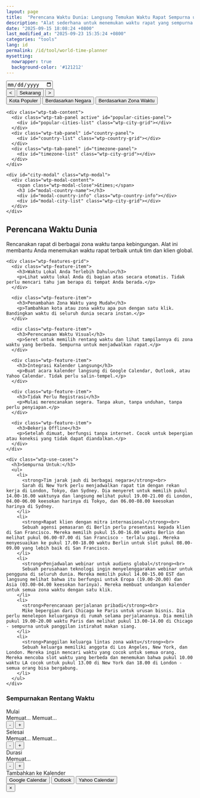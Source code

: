```yaml
---
layout: page
title:  "Perencana Waktu Dunia: Langsung Temukan Waktu Rapat Sempurna untuk Tim Global"
description: "Alat sederhana untuk menemukan waktu rapat yang sempurna di berbagai zona waktu. Pilih kota atau zona waktu dan visualisasikan tumpang tindih waktu."
date: "2025-09-15 18:08:24 +0800"
last_modified_at: "2025-09-23 15:35:24 +0800"
categories: "tools"
lang: id
permalink: /id/tool/world-time-planner
mysetting:
  nowrapper: true
  background-color: '#121212'
---
```


<link rel="stylesheet" href="/assets/css/world-time-planner.css?v=11">

<div id="world-time-planner-app">

  <div id="wtp-timeline-container" class="wtp-timeline-container">
    <div class="wtp-timeline-header">
      <div class="wtp-date-controls">
        <div id="wtp-date-buttons"></div>
        <input type="date" id="wtp-date-picker">
      </div>
      <div class="wtp-time-nav-controls">
        <button id="wtp-scroll-left-btn" title="Gulir ke kiri">&lt;</button>
        <button id="wtp-now-btn" title="Pergi ke waktu saat ini">Sekarang</button>
        <button id="wtp-scroll-right-btn" title="Gulir ke kanan">&gt;</button>
      </div>
    </div>
        <div id="wtp-scroll-container">
          <div id="wtp-rows-wrapper" style="position: relative;">
              <div id="wtp-time-rows"></div>
              <div id="wtp-time-selector" style="display: none;"></div>
          </div>
        </div>
  </div>

  <div class="wtp-selectors-container">
    <div class="wtp-tab-buttons">
      <div class="wtp-tab-btn-container">
        <button class="wtp-tab-btn active" data-tab="popular">Kota Populer</button>
        <button class="wtp-tab-btn" data-tab="country">Berdasarkan Negara</button>
        <button class="wtp-tab-btn" data-tab="timezone">Berdasarkan Zona Waktu</button>
      </div>
    </div>
    
    <div class="wtp-tab-content">
      <div class="wtp-tab-panel active" id="popular-cities-panel">
        <div id="popular-cities-list" class="wtp-city-grid"></div>
      </div>
      <div class="wtp-tab-panel" id="country-panel">
        <div id="country-list" class="wtp-country-grid"></div>
      </div>
      <div class="wtp-tab-panel" id="timezone-panel">
        <div id="timezone-list" class="wtp-city-grid"></div>
      </div>
    </div>
    
    <div id="city-modal" class="wtp-modal">
      <div class="wtp-modal-content">
        <span class="wtp-modal-close">&times;</span>
        <h3 id="modal-country-name"></h3>
        <div id="modal-country-info" class="wtp-country-info"></div>
        <div id="modal-city-list" class="wtp-city-grid"></div>
      </div>
    </div>
  </div>

  <div class="wtp-features-section">
    <h2>Perencana Waktu Dunia</h2>
    <p class="wtp-features-intro">
      Rencanakan rapat di berbagai zona waktu tanpa kebingungan. Alat ini membantu Anda menemukan waktu rapat terbaik untuk tim dan klien global.
    </p>
    
    <div class="wtp-features-grid">
      <div class="wtp-feature-item">
        <h3>Waktu Lokal Anda Terlebih Dahulu</h3>
        <p>Lihat waktu lokal Anda di bagian atas secara otomatis. Tidak perlu mencari tahu jam berapa di tempat Anda berada.</p>
      </div>
      
      <div class="wtp-feature-item">
        <h3>Penambahan Zona Waktu yang Mudah</h3>
        <p>Tambahkan kota atau zona waktu apa pun dengan satu klik. Bandingkan waktu di seluruh dunia secara instan.</p>
      </div>
      
      <div class="wtp-feature-item">
        <h3>Perencanaan Waktu Visual</h3>
        <p>Seret untuk memilih rentang waktu dan lihat tampilannya di zona waktu yang berbeda. Sempurna untuk menjadwalkan rapat.</p>
      </div>
      
      <div class="wtp-feature-item">
        <h3>Integrasi Kalender Langsung</h3>
        <p>Buat acara kalender langsung di Google Calendar, Outlook, atau Yahoo Calendar. Tidak perlu salin-tempel.</p>
      </div>
      
      <div class="wtp-feature-item">
        <h3>Tidak Perlu Registrasi</h3>
        <p>Mulai merencanakan segera. Tanpa akun, tanpa unduhan, tanpa perlu penyiapan.</p>
      </div>
      
      <div class="wtp-feature-item">
        <h3>Bekerja Offline</h3>
        <p>Setelah dimuat, berfungsi tanpa internet. Cocok untuk bepergian atau koneksi yang tidak dapat diandalkan.</p>
      </div>
    </div>
    
    <div class="wtp-use-cases">
      <h3>Sempurna Untuk:</h3>
      <ul>
        <li>
          <strong>Tim jarak jauh di berbagai negara</strong><br>
          Sarah di New York perlu menjadwalkan rapat tim dengan rekan kerja di London, Tokyo, dan Sydney. Dia menyeret untuk memilih pukul 14.00-16.00 waktunya dan langsung melihat pukul 19.00-21.00 di London, 04.00-06.00 keesokan harinya di Tokyo, dan 06.00-08.00 keesokan harinya di Sydney.
        </li>
        <li>
          <strong>Rapat klien dengan mitra internasional</strong><br>
          Sebuah agensi pemasaran di Berlin perlu presentasi kepada klien di San Francisco. Mereka memilih pukul 15.00-16.00 waktu Berlin dan melihat pukul 06.00-07.00 di San Francisco - terlalu pagi. Mereka menyesuaikan ke pukul 17.00-18.00 waktu Berlin untuk slot pukul 08.00-09.00 yang lebih baik di San Francisco.
        </li>
        <li>
          <strong>Penjadwalan webinar untuk audiens global</strong><br>
          Sebuah perusahaan teknologi ingin menyelenggarakan webinar untuk pengguna di seluruh dunia. Mereka memilih pukul 14.00-15.00 EST dan langsung melihat bahwa itu berfungsi untuk Eropa (19.00-20.00) dan Asia (03.00-04.00 keesokan harinya). Mereka membuat undangan kalender untuk semua zona waktu dengan satu klik.
        </li>
        <li>
          <strong>Perencanaan perjalanan pribadi</strong><br>
          Mike bepergian dari Chicago ke Paris untuk urusan bisnis. Dia perlu menelepon keluarganya di rumah selama perjalanannya. Dia memilih pukul 19.00-20.00 waktu Paris dan melihat pukul 13.00-14.00 di Chicago - sempurna untuk panggilan istirahat makan siang.
        </li>
        <li>
          <strong>Panggilan keluarga lintas zona waktu</strong><br>
          Sebuah keluarga memiliki anggota di Los Angeles, New York, dan London. Mereka ingin mencari waktu yang cocok untuk semua orang. Mereka mencoba slot waktu yang berbeda dan menemukan bahwa pukul 10.00 waktu LA cocok untuk pukul 13.00 di New York dan 18.00 di London - semua orang bisa bergabung.
        </li>
      </ul>
    </div>
  </div>

  <!-- Time Range Selection Dialog -->
  <div id="wtp-range-dialog" class="wtp-range-dialog">
    <div class="wtp-range-dialog-content">
      <div class="wtp-range-dialog-body">
        <div id="wtp-range-info">
          <h3>Sempurnakan Rentang Waktu</h3>
          <div class="wtp-range-edit-container">
            <div class="wtp-range-edit-item">
              <label>Mulai</label>
              <div class="wtp-datetime-display">
                <span class="wtp-date-value" id="wtp-start-date-display">Memuat...</span>
                <span class="wtp-time-value" id="wtp-start-time-display">Memuat...</span>
              </div>
              <div class="wtp-btn-group">
                <button class="wtp-time-btn wtp-time-decrease" data-target="start" data-direction="decrease">-</button>
                <button class="wtp-time-btn wtp-time-increase" data-target="start" data-direction="increase">+</button>
              </div>
            </div>
            <div class="wtp-range-edit-item">
              <label>Selesai</label>
              <div class="wtp-datetime-display">
                <span class="wtp-date-value" id="wtp-end-date-display">Memuat...</span>
                <span class="wtp-time-value" id="wtp-end-time-display">Memuat...</span>
              </div>
              <div class="wtp-btn-group">
                <button class="wtp-time-btn wtp-time-decrease" data-target="end" data-direction="decrease">-</button>
                <button class="wtp-time-btn wtp-time-increase" data-target="end" data-direction="increase">+</button>
              </div>
            </div>
            <div class="wtp-range-edit-item">
              <label>Durasi</label>
              <div class="wtp-datetime-display">
                <span class="wtp-time-value" id="wtp-duration-display">Memuat...</span>
              </div>
              <div class="wtp-btn-group">
                <button class="wtp-time-btn wtp-time-decrease" data-target="duration" data-direction="decrease">-</button>
                <button class="wtp-time-btn wtp-time-increase" data-target="duration" data-direction="increase">+</button>
              </div>
            </div>
          </div>
        </div>
        <div class="wtp-meeting-links">
          <label class="wtp-meeting-label">Tambahkan ke Kalender</label>
          <div class="wtp-meeting-buttons">
            <button class="wtp-meeting-btn" id="wtp-google-meeting-btn">
              Google Calendar
            </button>
            <button class="wtp-meeting-btn" id="wtp-outlook-meeting-btn">
              Outlook
            </button>
            <button class="wtp-meeting-btn" id="wtp-yahoo-meeting-btn">
              Yahoo Calendar
            </button>
          </div>
        </div>
        <div id="wtp-timezone-times"></div>
      </div>
      <button class="wtp-range-dialog-close">&times;</button>
    </div>
  </div>

</div>

<template id="wtp-timeline-row-template">
  <div class="wtp-timeline-row">
    <div class="wtp-timezone-info">
      <button class="wtp-remove-btn">&times;</button>
      <div class="wtp-city"></div>
      <div class="wtp-current-time"></div>
    </div>
    <div class="wtp-timeline-track">
      <div class="wtp-hover-time-label"></div>
    </div>
  </div>
</template>

<script src="/assets/js/world-time-planner-id.js?v=11"></script>
